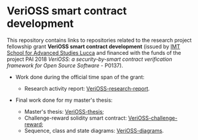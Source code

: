 # VeriOSS smart contract development

This repository contains links to repositories related to the research project fellowship grant **VeriOSS smart contract development** (issued by [IMT School for Advanced Studies Lucca](https://www.imtlucca.it/en) and financed with the funds of the project PAI 2018 *VeriOSS: a security-by-smart contract verification framework for Open Source Software* - P0137).

- Work done during the official time span of the grant:
  - Research activity report: [VeriOSS-research-report](https://github.com/FrancescoMucci/VeriOSS-research-report).

- Final work done for my master's thesis:
  - Master's thesis: [VeriOSS-thesis](https://github.com/FrancescoMucci/VeriOSS-thesis);
  - Challenge-reward solidity smart contract: [VeriOSS-challenge-reward](https://github.com/FrancescoMucci/VeriOSS-challenge-reward);
  - Sequence, class and state diagrams: [VeriOSS-diagrams](https://github.com/FrancescoMucci/VeriOSS-diagrams).
